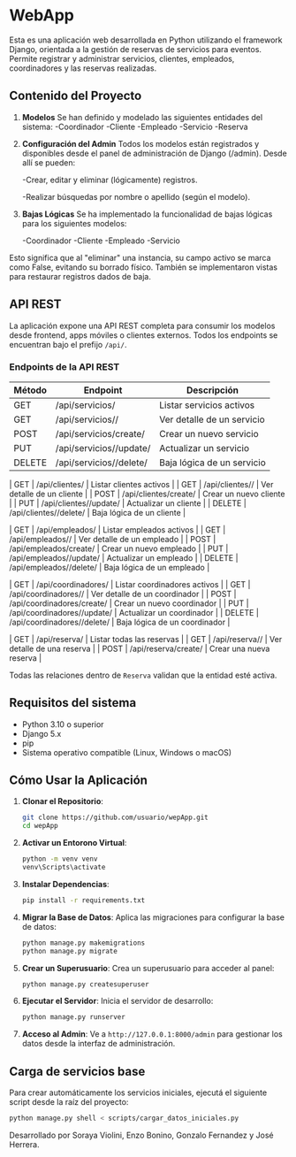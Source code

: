 # WebApp

Esta es una aplicación web desarrollada en Python utilizando el framework Django, orientada a la gestión de reservas de servicios para eventos. Permite registrar y administrar servicios, clientes, empleados, coordinadores y las reservas realizadas.


## Contenido del Proyecto

1. **Modelos** Se han definido y modelado las siguientes entidades del sistema:
    -Coordinador
    -Cliente
    -Empleado
    -Servicio
    -Reserva

2. **Configuración del Admin** Todos los modelos están registrados y disponibles desde el panel de administración de Django (/admin). Desde allí se pueden:

    -Crear, editar y eliminar (lógicamente) registros.

    -Realizar búsquedas por nombre o apellido (según el modelo).

3. **Bajas Lógicas** Se ha implementado la funcionalidad de bajas lógicas para los siguientes modelos:
    
    -Coordinador
    -Cliente
    -Empleado
    -Servicio

Esto significa que al "eliminar" una instancia, su campo activo se marca como False, evitando su borrado físico. También se implementaron vistas para restaurar registros dados de baja.

## API REST

La aplicación expone una API REST completa para consumir los modelos desde frontend, apps móviles o clientes externos. Todos los endpoints se encuentran bajo el prefijo `/api/`.

### Endpoints de la API REST

| Método | Endpoint                          | Descripción                           |
|--------|-----------------------------------|---------------------------------------|
| GET    | /api/servicios/                   | Listar servicios activos              |
| GET    | /api/servicios/<id>/              | Ver detalle de un servicio            |
| POST   | /api/servicios/create/            | Crear un nuevo servicio               |
| PUT    | /api/servicios/<id>/update/       | Actualizar un servicio                |
| DELETE | /api/servicios/<id>/delete/       | Baja lógica de un servicio            |

| GET    | /api/clientes/                    | Listar clientes activos               |
| GET    | /api/clientes/<id>/               | Ver detalle de un cliente             |
| POST   | /api/clientes/create/             | Crear un nuevo cliente                |
| PUT    | /api/clientes/<id>/update/        | Actualizar un cliente                 |
| DELETE | /api/clientes/<id>/delete/        | Baja lógica de un cliente             |

| GET    | /api/empleados/                   | Listar empleados activos              |
| GET    | /api/empleados/<id>/              | Ver detalle de un empleado            |
| POST   | /api/empleados/create/            | Crear un nuevo empleado               |
| PUT    | /api/empleados/<id>/update/       | Actualizar un empleado                |
| DELETE | /api/empleados/<id>/delete/       | Baja lógica de un empleado            |

| GET    | /api/coordinadores/               | Listar coordinadores activos          |
| GET    | /api/coordinadores/<id>/          | Ver detalle de un coordinador         |
| POST   | /api/coordinadores/create/        | Crear un nuevo coordinador            |
| PUT    | /api/coordinadores/<id>/update/   | Actualizar un coordinador             |
| DELETE | /api/coordinadores/<id>/delete/   | Baja lógica de un coordinador         |

| GET    | /api/reserva/                     | Listar todas las reservas             |
| GET    | /api/reserva/<id>/                | Ver detalle de una reserva            |
| POST   | /api/reserva/create/              | Crear una nueva reserva               |


Todas las relaciones dentro de `Reserva` validan que la entidad esté activa.

## Requisitos del sistema

- Python 3.10 o superior
- Django 5.x
- pip
- Sistema operativo compatible (Linux, Windows o macOS)


## Cómo Usar la Aplicación

1. **Clonar el Repositorio**:
    ```bash
    git clone https://github.com/usuario/wepApp.git
    cd wepApp
    ```
2. **Activar un Entorono Virtual**:
    ```bash
    python -m venv venv
    venv\Scripts\activate 
    ```

3. **Instalar Dependencias**:
    ```bash
    pip install -r requirements.txt
    ```

4. **Migrar la Base de Datos**:
    Aplica las migraciones para configurar la base de datos:
    ```bash
    python manage.py makemigrations
    python manage.py migrate
    ```

5. **Crear un Superusuario**:
    Crea un superusuario para acceder al panel:
    ```bash
    python manage.py createsuperuser
    ```

6. **Ejecutar el Servidor**:
    Inicia el servidor de desarrollo:
    ```bash
    python manage.py runserver
    ```

7. **Acceso al Admin**:
    Ve a `http://127.0.0.1:8000/admin` para gestionar los datos desde la interfaz de administración.

## Carga de servicios base

Para crear automáticamente los servicios iniciales, ejecutá el siguiente script desde la raíz del proyecto:

```bash
python manage.py shell < scripts/cargar_datos_iniciales.py
```



Desarrollado por Soraya Violini, Enzo Bonino, Gonzalo Fernandez y José Herrera.
